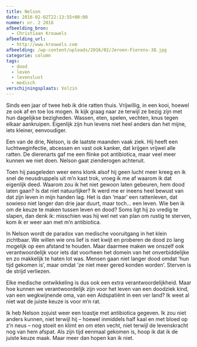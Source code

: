 ```yaml
---
title: Nelson
date: 2016-02-02T22:13:55+00:00
nummer: nr. 2 2016
afbeelding_bron:
  - Christiaan Krouwels
afbeelding_url:
  - http://www.krouwels.com
afbeelding: /wp-content/uploads/2016/02/Jeroen-Fierens-38.jpg
categorie: column
tags:
  - dood
  - leven
  - levenslust
  - medisch
verschijningsplaats: Volzin
---
```

Sinds een jaar of twee heb ik drie ratten thuis. Vrijwillig, in een kooi, hoewel ze ook af en toe los mogen. Ik kijk graag naar ze terwijl ze bezig zijn met hun dagelijkse bezigheden. Wassen, eten, spelen, vechten, knus tegen elkaar aankruipen. Eigenlijk zijn hun levens niet heel anders dan het mijne, iets kleiner, eenvoudiger.

Een van de drie, Nelson, is de laatste maanden vaak ziek. Hij heeft een luchtweginfectie, abcessen en vast ook kanker, dat krijgen vrijwel alle ratten. De dierenarts gaf me een flinke pot antibiotica, maar veel meer kunnen we niet doen. Nelson gaat zienderogen achteruit.

Toen hij pasgeleden weer eens klonk alsof hij geen lucht meer kreeg en ik snel de neusdruppels uit m’n kast trok, vroeg ik me af waarom ik dat eigenlijk deed. Waarom zou ik het niet gewoon laten gebeuren, hem dood laten gaan? Is dat niet natuurlijker? Ik werd me er ineens heel bewust van dat zijn leven in mijn handen lag. Het is dan ‘maar’ een rattenleven, dat sowieso niet langer dan drie jaar duurt, maar toch… een leven. Wie ben ik om de keuze te maken tussen leven en dood? Soms ligt hij zo vredig te slapen, dan denk ik: misschien was hij wel net van plan om rustig te sterven, kom ik er weer aan met m’n antibiotica.

In Nelson wordt de paradox van medische vooruitgang in het klein zichtbaar. We willen wie ons lief is niet kwijt en proberen de dood zo lang mogelijk op een afstand te houden. Maar daarmee maken we onszelf ook verantwoordelijk voor iets dat voorheen het domein van het onverbiddelijke en zo makkelijk te haten lot was. Mensen gaan niet langer dood omdat ‘hun tijd gekomen is’, maar omdat ‘ze niet meer gered konden worden’. Sterven is de strijd verliezen.

Elke medische ontwikkeling is dus ook een extra verantwoordelijkheid. Maar hoe kunnen we verantwoordelijk zijn voor het leven van een doodziek kind, van een wegkwijnende oma, van een Aidspatiënt in een ver land? Ik weet al niet wat de juiste keuze is voor m’n rat.

Ik heb Nelson zojuist weer een toastje met antibiotica gegeven. Ik zou niet anders kunnen, niet terwijl hij – hoewel inmiddels half kaal en met bloed op z’n neus – nog stoeit en klimt en om eten vecht, niet terwijl de levenskracht nog van hem afspat. Als zijn tijd eenmaal gekomen is, hoop ik dat ik de juiste keuze maak. Maar meer dan hopen kan ik niet.